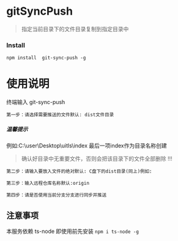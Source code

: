 # gitSyncPush
> 指定当前目录下的文件目录复制到指定目录中

### **Install**
```
npm install  git-sync-push -g
```
# 使用说明
终端输入 git-sync-push
```
第一步：请选择需要推送的文件默认: dist文件目录
```
##### 温馨提示
例如:C:\user\Desktop\uitls\index
最后一项index作为目录名称创建
>确认好目录中无重要文件，否则会把该目录下的文件全部删除  !!!
```
第二步：请输入要放入文件的绝对默认: C盘下的dist目录(同上)例如:
```
```
第三步：输入远程仓库名称默认:origin
```
```
第四步：请是否使用当前分支分支进行同步并推送
```
## 注意事项

本服务依赖 ts-node 即使用前先安装 `npm i ts-node -g`